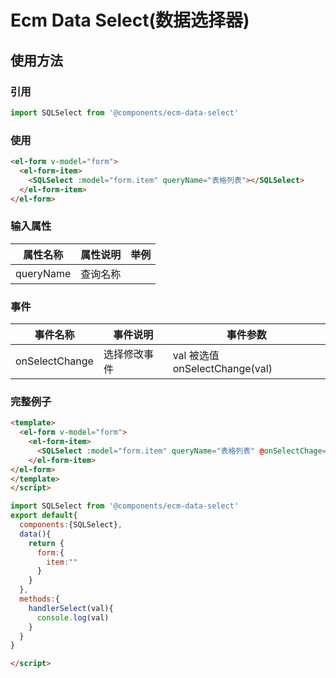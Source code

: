 # Ecm Data Select(数据选择器)
## 使用方法
### 引用
```javascript
import SQLSelect from '@components/ecm-data-select'
```

### 使用
```html
<el-form v-model="form">
  <el-form-item>
    <SQLSelect :model="form.item" queryName="表格列表"></SQLSelect>
  </el-form-item>
</el-form>

```

### 输入属性
|属性名称|属性说明|举例|
|---|---|---|
|queryName|查询名称||

### 事件
|事件名称|事件说明|事件参数|
|---|---|---|
|onSelectChange|选择修改事件|val 被选值 onSelectChange(val)|


### 完整例子

```html
<template>
  <el-form v-model="form">
    <el-form-item>
      <SQLSelect :model="form.item" queryName="表格列表" @onSelectChage="handlerSelect"></SQLSelect>
    </el-form-item>
</el-form>
</template>
</script>
```
```javascript
import SQLSelect from '@components/ecm-data-select'
export default{
  components:{SQLSelect},
  data(){
    return {
      form:{
        item:""
      }
    }
  },
  methods:{
    handlerSelect(val){
      console.log(val)
    }
  }
}
```
```html
</script>
```